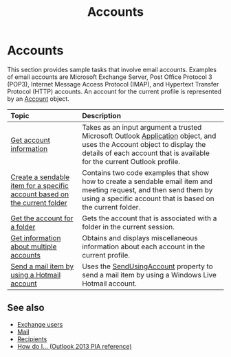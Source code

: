 ﻿---
title: Accounts
TOCTitle: Accounts
ms:assetid: 28df6dbd-4d24-42f3-91c1-fd8b3a4ea722
ms:contentKeyID: 55119790
ms.date: 07/24/2014
mtps_version: v=office.15
---

# Accounts

This section provides sample tasks that involve email accounts. Examples of email accounts are Microsoft Exchange Server, Post Office Protocol 3 (POP3), Internet Message Access Protocol (IMAP), and Hypertext Transfer Protocol (HTTP) accounts. An account for the current profile is represented by an [Account](https://docs.microsoft.com/dotnet/api/microsoft.office.interop.outlook.account?view=outlook-pia) object.


|Topic|Description|
|:----|:----------|
|[Get account information](how-to-get-account-information.md) | Takes as an input argument a trusted Microsoft Outlook [Application](https://docs.microsoft.com/dotnet/api/microsoft.office.interop.outlook.application?view=outlook-pia) object, and uses the Account object to display the details of each account that is available for the current Outlook profile.|
|[Create a sendable item for a specific account based on the current folder](how-to-create-a-sendable-item-for-a-specific-account-based-on-the-current-folder.md) | Contains two code examples that show how to create a sendable email item and meeting request, and then send them by using a specific account that is based on the current folder.|
|[Get the account for a folder](how-to-get-the-account-for-a-folder.md) | Gets the account that is associated with a folder in the current session.|
|[Get information about multiple accounts](how-to-get-information-about-multiple-accounts.md) | Obtains and displays miscellaneous information about each account in the current profile.|
|[Send a mail item by using a Hotmail account](how-to-send-a-mail-item-by-using-a-hotmail-account.md) | Uses the [SendUsingAccount](https://docs.microsoft.com/dotnet/api/microsoft.office.interop.outlook._mailitem.sendusingaccount?view=outlook-pia) property to send a mail item by using a Windows Live Hotmail account.|

## See also

- [Exchange users](exchange-users.md)
- [Mail](mail.md)
- [Recipients](recipients.md)
- [How do I... (Outlook 2013 PIA reference)](how-do-i-outlook-2013-pia-reference.md)

